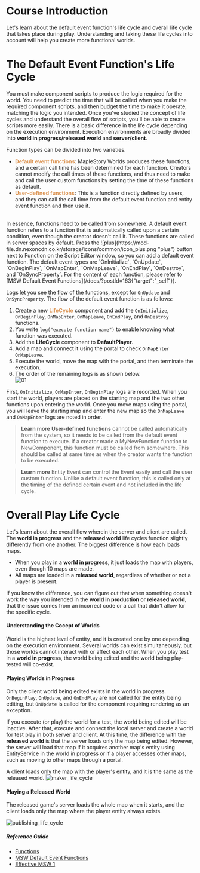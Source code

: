 # Course Introduction
Let's learn about the default event function's life cycle and overall life cycle that takes place during play. 
Understanding and taking these life cycles into account will help you create more functional worlds.

# The Default Event Function's Life Cycle
You must make component scripts to produce the logic required for the world. You need to predict the time that will be called when you make the required component scripts, and then budget the time to make it operate, matching the logic you intended.
Once you've studied the concept of life cycles and understand the overall flow of scripts, you'll be able to create scripts more easily. 
There is a basic difference in the life cycle depending on the execution environment. Execution environments are broadly divided into **world in progress/released world** and **server/client**.

Function types can be divided into two varieties. 

* <span style="color: #dc9656">**Default event functions**</span>: MapleStory Worlds produces these functions, and a certain call time has been determined for each function. Creators cannot modify the call times of these functions, and thus need to make and call the user custom functions by setting the time of these functions as default.
* <span style="color: #dc9656">**User-defined functions**</span>: This is a function directly defined by users, and they can call the call time from the default event function and entity event function and then use it.
<br>
In essence, functions need to be called from somewhere. A default event function refers to a function that is automatically called upon a certain condition, even though the creator doesn't call it. These functions are called in server spaces by default. Press the ![plus](https://mod-file.dn.nexoncdn.co.kr/storage/icons/common/icon_plus.png "plus") button next to Function on the Script Editor window, so you can add a default event function. The default event types are `OnInitialize`, `OnUpdate`, `OnBeginPlay`, `OnMapEnter`, `OnMapLeave`, `OnEndPlay`, `OnDestroy`, and `OnSyncProperty`. For the content of each function, please refer to [MSW Default Event Functions](/docs/?postId=163{"target":"_self"}). 

Logs let you see the flow of the functions, except for `OnUpdate` and `OnSyncProperty`. The flow of the default event function is as follows:
1. Create a new <span style="color: #dc9656">**LifeCycle**</span> component and add the `OnInitialize`, `OnBeginPlay`, `OnMapEnter`, `OnMapLeave`, `OnEndPlay`, and `OnDestroy` functions.
2. You write `log("execute function name")` to enable knowing what function was executed.
3. Add the **LifeCycle** component to **DefaultPlayer**.
4. Add a map and connect it using the portal to check `OnMapEnter` `OnMapLeave`.
5. Execute the world, move the map with the portal, and then terminate the execution.
6. The order of the remaining logs is as shown below.<br> 
![01](https://mod-file.dn.nexoncdn.co.kr/bbs/1683859157721a85006486490435ba29d7b5deea1e2f7.gif "01")

First, `OnInitialize`, `OnMapEnter`, `OnBeginPlay` logs are recorded. When you start the world, players are placed on the starting map and the two other functions upon entering the world. Once you move maps using the portal, you will leave the starting map and enter the new map so the `OnMapLeave` and `OnMapEnter` logs are noted in order. 

> <span style="color: #585858">**Learn more**
> **User-defined functions** cannot be called automatically from the system, so it needs to be called from the default event function to execute.
> If a creator made a MyNewFunction function to NewComponent, this function must be called from somewhere.
> This should be called at same time as when the creator wants the function to be executed.</span>

><span style="color: #585858">**Learn more**
> Entity Event can control the Event easily and call the user custom function. 
> Unlike a default event function, this is called only at the timing of the defined certain event and not included in the life cycle.</span>
# Overall Play Life Cycle
Let's learn about the overall flow wherein the server and client are called. The **world in progress** and the **released world** life cycles function slightly differently from one another.
The biggest difference is how each loads maps.
* When you play in a **world in progress**, it just loads the map with players, even though 10 maps are made. 
* All maps are loaded in a **released world**, regardless of whether or not a player is present. 

If you know the difference, you can figure out that when something doesn't work the way you intended in the **world in production** or **released world**, that the issue comes from an incorrect code or a call that didn't allow for the specific cycle.

#### Understanding the Cocept of Worlds
World is the highest level of entity, and it is created one by one depending on the execution environment.
Several worlds can exist simultaneously, but those worlds cannot interact with or affect each other.
When you play test in a **world in progress**, the world being edited and the world being play-tested will co-exist.

#### Playing Worlds in Progress
Only the client world being edited exists in the world in progress. `OnBeginPlay`, `OnUpdate`, and `OnEndPlay` are not called for the entity being editing, but `OnUpdate` is called for the component requiring rendering as an exception.

If you execute (or play) the world for a test, the world being edited will be inactive. After that, execute and connect the local server and create a world for test play in both server and client. At this time, the difference with the **released world** is that the server loads only the map being edited. However, the server will load that map if it acquires another map's entity using EntityService in the world in progress or if a player accesses other maps, such as moving to other maps through a portal.

A client loads only the map with the player's entity, and it is the same as the released world.
![maker_life_cycle](https://mod-file.dn.nexoncdn.co.kr/bbs/168386511019034f5d9ec657a46498ada3e73e4b80aa6.png "maker_life_cycle")
#### Playing a Released World
The released game's server loads the whole map when it starts, and the client loads only the map where the player entity always exists.

![publishing_life_cycle](https://mod-file.dn.nexoncdn.co.kr/bbs/1683865126694afeaa429658545449a876643960ffb68.png "publishing_life_cycle")

##### Reference Guide
* [Functions](/docs/?postId=172{"target":"_self"})
* [MSW Default Event Functions](/docs/?postId=163{"target":"_self"})
* [Effective MSW 1](/docs?postId=559{"target":"_self"})


